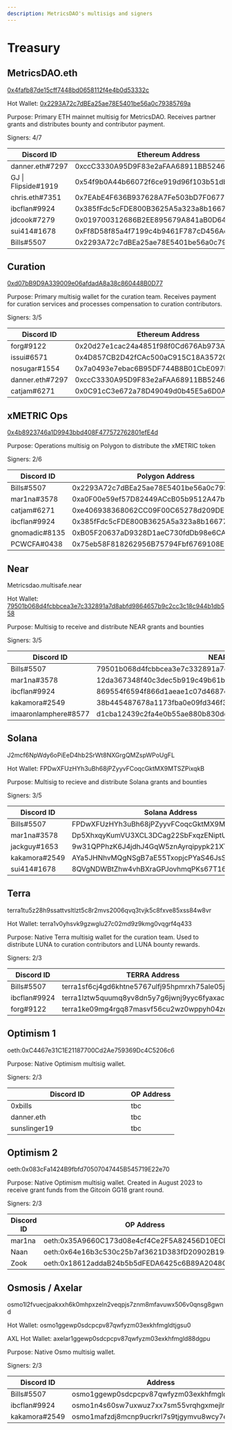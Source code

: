 ```yaml
---
description: MetricsDAO's multisigs and signers
---
```


# Treasury

## MetricsDAO.eth

[0x4fafb87de15cff7448bd0658112f4e4b0d53332c](https://gnosis-safe.io/app/eth:0x4fafb87de15cff7448bd0658112f4e4b0d53332c/balances)

Hot Wallet: [0x2293A72c7dBEa25ae78E5401be56a0c79385769a](https://etherscan.io/address/0x2293a72c7dbea25ae78e5401be56a0c79385769a)

Purpose: Primary ETH mainnet multisig for MetricsDAO. Receives partner grants and distributes bounty and contributor payment.

Signers: 4/7

<table><thead><tr><th width="214.5">Discord ID</th><th>Ethereum Address</th></tr></thead><tbody><tr><td>danner.eth#7297</td><td>0xccC3330A95D9F83e2aFAA68911BB52468E2B26FE</td></tr><tr><td>GJ | Flipside#1919</td><td>0x54f9b0A44b66072f6ce919d96f103b51db9E4428</td></tr><tr><td>chris.eth#7351</td><td>0x7EAbE4F636B937628A7Fe503bD7F06772C047FEe</td></tr><tr><td>ibcflan#9924</td><td>0x385fFdc5cFDE800B3625A5a323a8b16677F044a2</td></tr><tr><td>jdcook#7279</td><td>0x019700312686B2EE895679A841aB0D6423D9b990</td></tr><tr><td>sui414#1678</td><td>0xFf8D58f85a4f7199c4b9461F787cD456Ad30e594</td></tr><tr><td>Bills#5507</td><td>0x2293A72c7dBEa25ae78E5401be56a0c79385769a</td></tr></tbody></table>

## Curation

[0xd07bB9D9A339009e06afdadA8a38c860448B0D77](https://gnosis-safe.io/app/eth:0xd07bB9D9A339009e06afdadA8a38c860448B0D77/balances)

Purpose: Primary multisig wallet for the curation team. Receives payment for curation services and processes compensation to curation contributors.

Signers: 3/5

<table><thead><tr><th width="220.5">Discord ID</th><th>Ethereum Address</th></tr></thead><tbody><tr><td>forg#9122</td><td>0x20d27e1cac24a4851f98f0Cd676Ab973AAFcbEE1</td></tr><tr><td>issui#6571</td><td>0x4D857CB2D42fCAc500aC915C18A35720E4efBE70</td></tr><tr><td>nosugar#1554</td><td>0x7a0493e7ebac6B95DF744B8B01CbE097EbCA054d</td></tr><tr><td>danner.eth#7297</td><td>0xccC3330A95D9F83e2aFAA68911BB52468E2B26FE</td></tr><tr><td>catjam#6271</td><td>0x0C91cC3e672a78D49049d0b45E5a6D0A9Cd5c916</td></tr></tbody></table>

## xMETRIC Ops

[0x4b8923746a1D9943bbd408F477572762801efE4d](https://gnosis-safe.io/app/matic:0x4b8923746a1D9943bbd408F477572762801efE4d/balances)

Purpose: Operations multisig on Polygon to distribute the xMETRIC token

Signers: 2/6

<table><thead><tr><th width="231.5">Discord ID</th><th>Polygon Address</th></tr></thead><tbody><tr><td>Bills#5507</td><td>0x2293A72c7dBEa25ae78E5401be56a0c79385769a</td></tr><tr><td>mar1na#3578</td><td>0xa0F00e59ef57D82449ACcB05b9512A47b264374b</td></tr><tr><td>catjam#6271</td><td>0xe406938368062CC09F00C65278d209DE5ac6Dc4C</td></tr><tr><td>ibcflan#9924</td><td>0x385fFdc5cFDE800B3625A5a323a8b16677F044a2</td></tr><tr><td>gnomadic#8135</td><td>0xB05F20637aD9328D1aeC730fdDb98e6CA195D627</td></tr><tr><td>PCWCFA#0438</td><td>0x75eb58F818262956B75794Fbf6769108E12B0EfA</td></tr></tbody></table>

## Near

Metricsdao.multisafe.near

Hot Wallet: [79501b068d4fcbbcea3e7c332891a7d8abfd9864657b9c2cc3c18c944b1db558](https://explorer.near.org/accounts/79501b068d4fcbbcea3e7c332891a7d8abfd9864657b9c2cc3c18c944b1db558)

Purpose: Multisig to receive and distribute NEAR grants and bounties

Signers: 3/5

<table><thead><tr><th width="234.5">Discord ID</th><th>NEAR Address</th></tr></thead><tbody><tr><td>Bills#5507</td><td>79501b068d4fcbbcea3e7c332891a7d8abfd9864657b9c2cc3c18c944b1db558</td></tr><tr><td>mar1na#3578</td><td>12da367348f40c3dec5b919c49b61bf4eb67544674e71edbe93dcbaded3819ea</td></tr><tr><td>ibcflan#9924</td><td>869554f6594f866d1aeae1c07d4687ebf8e421d6ef69c460b48ce0b33733eebf</td></tr><tr><td>kakamora#2549</td><td>38b445487678a1173fba0e09fd346f3ecb66db858cb399d7637d7618868f9f03</td></tr><tr><td>imaaronlamphere#8577</td><td>d1cba12439c2fa4e0b55ae880b830de415e70ccee22fc7e4cd2493d9a871bace</td></tr></tbody></table>

## Solana

J2mcf6NpWdy6oPiEeD4hb2SrWt8NXGrgQMZspWPoUgFL

Hot Wallet: FPDwXFUzHYh3uBh68jPZyyvFCoqcGktMX9MTSZPixqkB

Purpose: Multisig to recieve and distribute Solana grants and bounties

Signers: 3/5

<table><thead><tr><th width="246.5">Discord ID</th><th>Solana Address</th></tr></thead><tbody><tr><td>Bills#5507</td><td>FPDwXFUzHYh3uBh68jPZyyvFCoqcGktMX9MTSZPixqkB</td></tr><tr><td>mar1na#3578</td><td>Dp5XhxqyKumVU3XCL3DCag22SbFxqzENiptU9ZhrEUu2</td></tr><tr><td>jackguy#1653</td><td>9w31QPPhzK6J4jdhJ4GqW5znAyrqipypk21XTuYEFxEQ</td></tr><tr><td>kakamora#2549</td><td>AYa5JHNhvMQgNSgB7aE55TxopjcPYaS46JsSXAxSwqsS</td></tr><tr><td>sui414#1678</td><td>8QVgNDWBtZhw4vhBXraGPJovhmqPKs67T16VVWYEEp5U</td></tr></tbody></table>

## Terra

terra1tu5z28h9ssattvsltlzt5c8r2mvs2006qvq3tvjk5c8fxve85xss84w8vr

Hot Wallet: terra1v0yhsvk9gzwglu27c02md9z9kmg0vqgrf4q433

Purpose: Native Terra multisig wallet for the curation team. Used to distribute LUNA to curation contributors and LUNA bounty rewards.

Signers: 2/3

<table><thead><tr><th width="262.5">Discord ID</th><th>TERRA Address</th></tr></thead><tbody><tr><td>Bills#5507</td><td>terra1sf6cj4gd6khtne5767ulfj95hpmrxh75ale05j</td></tr><tr><td>ibcflan#9924</td><td>terra1lztw5quumq8yv8dn5y7g6jwnj9yyc6fyaxacrs</td></tr><tr><td>forg#9122</td><td>terra1ke09mg4rgq87masvf56cu2wz0wppyh04ze9dkp</td></tr></tbody></table>

## Optimism 1

oeth:0xC4467e31C1E21187700Cd2Ae759369Dc4C5206c6

Purpose: Native Optimism multisig wallet.

Signers: 2/3

<table><thead><tr><th width="262.5">Discord ID</th><th>OP Address</th></tr></thead><tbody><tr><td>0xbills</td><td>tbc</td></tr><tr><td>danner.eth</td><td>tbc</td></tr><tr><td>sunslinger19</td><td>tbc</td></tr></tbody></table>

## Optimism 2

oeth:0x083cFa1424B9fbfd70507047445B545719E22e70

Purpose: Native Optimism multisig wallet. Created in August 2023 to receive grant funds from the Gitcoin GG18 grant round.

Signers: 2/3

<table><thead><tr><th width="262.5">Discord ID</th><th>OP Address</th></tr></thead><tbody><tr><td>mar1na</td><td>oeth:0x35A9660C173d08e4cf4Ce2F5A82456D10ECD7334</td></tr><tr><td>Naan</td><td>oeth:0x64e16b3c530c25b7af3621D383fD20902B194526</td></tr><tr><td>Zook</td><td>oeth:0x18612addaB24b5b5dFEDA6425c6B89A2048C36Fb</td></tr></tbody></table>

## Osmosis / Axelar

osmo1l2fvuecjpakxxh6k0mhpxzeln2veqpjs7znm8mfavuwx506v0qnsg8gwnd

Hot Wallet: osmo1ggewp0sdcpcpv87qwfyzm03exkhfmgldtjgsu0

AXL Hot Wallet: axelar1ggewp0sdcpcpv87qwfyzm03exkhfmgld88dgpu

Purpose: Native Osmo multisig wallet.

Signers: 2/3

<table><thead><tr><th width="267.5">Discord ID</th><th>Address</th></tr></thead><tbody><tr><td>Bills#5507</td><td>osmo1ggewp0sdcpcpv87qwfyzm03exkhfmgldtjgsu0</td></tr><tr><td>ibcflan#9924</td><td>osmo1n4s60sw7uxwuz7xx7sm55vrqhgxmejlrgk2hu9</td></tr><tr><td>kakamora#2549</td><td>osmo1mafzdj8mcnp9ucrkrl7s9tjgymvu8wcy7eklxg</td></tr></tbody></table>

